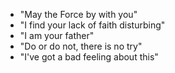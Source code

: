 * "May the Force by with you"
* "I find your lack of faith disturbing"
* "I am your father"
* "Do or do not, there is no try"
* "I've got a bad feeling about this"
